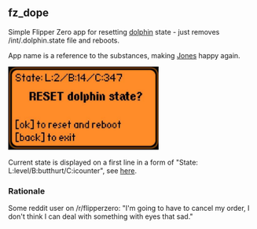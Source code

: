 ## fz_dope

Simple Flipper Zero app for resetting [dolphin](https://docs.flipperzero.one/basics/dolphin) state - just removes /int/.dolphin.state file and reboots.

App name is a reference to the substances, making [Jones](https://williamgibson.fandom.com/wiki/Jones) happy again.

![Screenshot](img/screenshot.png)

Current state is displayed on a first line in a form of "State: L:level/B:butthurt/C:icounter", see [here](https://github.com/flipperdevices/flipperzero-firmware/blob/dev/applications/services/dolphin/dolphin.h).

### Rationale

Some reddit user on /r/flipperzero: "I'm going to have to cancel my order, I don't think I can deal with something with eyes that sad."
